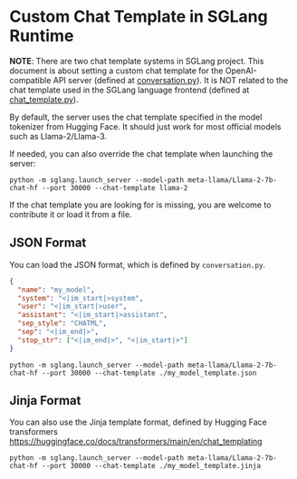 # Custom Chat Template in SGLang Runtime

**NOTE**: There are two chat template systems in SGLang project. This document is about setting a custom chat template for the OpenAI-compatible API server (defined at [conversation.py](https://github.com/sgl-project/sglang/blob/main/python/sglang/srt/conversation.py)). It is NOT related to the chat template used in the SGLang language frontend (defined at [chat_template.py](https://github.com/sgl-project/sglang/blob/main/python/sglang/lang/chat_template.py)).

By default, the server uses the chat template specified in the model tokenizer from Hugging Face.
It should just work for most official models such as Llama-2/Llama-3.

If needed, you can also override the chat template when launching the server:

```
python -m sglang.launch_server --model-path meta-llama/Llama-2-7b-chat-hf --port 30000 --chat-template llama-2
```

If the chat template you are looking for is missing, you are welcome to contribute it or load it from a file.

## JSON Format
You can load the JSON format, which is defined by `conversation.py`.

```json
{
  "name": "my_model",
  "system": "<|im_start|>system",
  "user": "<|im_start|>user",
  "assistant": "<|im_start|>assistant",
  "sep_style": "CHATML",
  "sep": "<|im_end|>",
  "stop_str": ["<|im_end|>", "<|im_start|>"]
}
```

```
python -m sglang.launch_server --model-path meta-llama/Llama-2-7b-chat-hf --port 30000 --chat-template ./my_model_template.json
```

## Jinja Format
You can also use the Jinja template format, defined by Hugging Face transformers https://huggingface.co/docs/transformers/main/en/chat_templating

```
python -m sglang.launch_server --model-path meta-llama/Llama-2-7b-chat-hf --port 30000 --chat-template ./my_model_template.jinja
```
